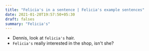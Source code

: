 ```yaml
---
title: "Felicia's in a sentence | Felicia's example sentences"
date: 2021-01-20T19:57:50+05:30
draft: falses
summary: "Felicia's"
---
```

- Dennis, look at `felicia's` hair.
- `Felicia's` really interested in the shop, isn't she?
                 
